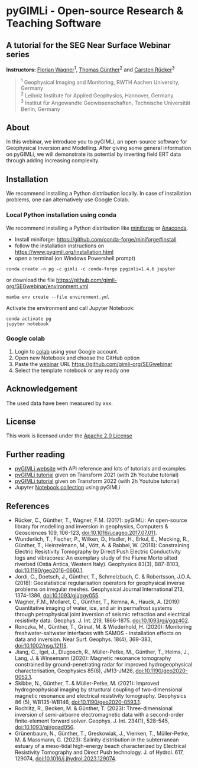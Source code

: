 # pyGIMLi - Open-source Research & Teaching Software
## A tutorial for the SEG Near Surface Webinar series

**Instructors:**
[Florian Wagner][florian]<sup>1</sup>,
[Thomas Günther][halbmy]<sup>2</sup>
and
[Carsten Rücker][carsten]<sup>3</sup>

> <sup>1</sup>
> Geophysical Imaging and Monitoring, RWTH Aachen University, Germany
> <br>
> <sup>2</sup>
> Leibniz Institute for Applied Geophysics, Hannover, Germany
> <br>
> <sup>3</sup>
> Institut für Angewandte Geowissenschaften, Technische Universität Berlin, Germany

## About

In this webinar, we introduce you to pyGIMLi, an open-source software for Geophysical
Inversion and Modelling. After giving some general information on pyGIMLi, we will
demonstrate its potential by inverting field ERT data through adding increasing
complexity.

## Installation

We recommend installing a Python distribution locally.
In case of installation problems, one can alternatively use Google Colab.

### Local Python installation using conda

We recommend installing a Python distribution like [miniforge][miniforge] or [Anaconda][anaconda].
- Install miniforge: https://github.com/conda-forge/miniforge#install
- follow the installation instructions on https://www.pygimli.org/installation.html
- open a terminal (on Windows Powershell prompt)

```
conda create -n pg -c gimli -c conda-forge pygimli=1.4.6 jupyter
```

or download the file https://github.com/gimli-org/SEGwebinar/environment.yml

```
mamba env create --file environment.yml
```

Activate the environment and call Jupyter Notebook:

```
conda activate pg
jupyter notebook
```

### Google colab

1. Login to [colab][colab] using your Google account.
2. Open new Notebook and choose the GitHub option
3. Paste the [webinar] URL https://github.com/gimli-org/SEGwebinar
4. Select the template notebook or any ready one

## Acknowledgement

The used data have been measured by xxx.

## License

This work is licensed under the [Apache 2.0 License](https://www.apache.org/licenses/LICENSE-2.0.html)

## Further reading
* [pyGIMLi website][pygimli] with API reference and lots of tutorials and examples
* [pyGIMLi tutorial][transform2021] given on Transform 2021 (with 2h Youtube tutorial)
* [pyGIMLi tutorial][transform2022] given on Transform 2022 (with 2h Youtube tutorial)
* Jupyter [Notebook collection][notebooks] using pyGIMLi

## References
* Rücker, C., Günther, T., Wagner, F.M. (2017): pyGIMLi: An open-source library for modelling and inversion in geophysics, Computers & Geosciences 109, 106-123, [doi:10.1016/j.cageo.2017.07.011](https://doi.org/10.1016/j.cageo.2017.07.011).
* Wunderlich, T., Fischer, P., Wilken, D., Hadler, H., Erkul, E., Mecking, R., Günther, T., Heinzelmann, M., Vött, A. & Rabbel, W. (2018): Constraining Electric Resistivity Tomography by Direct Push Electric Conductivity logs and vibracores: An exemplary study of the Fiume Morto silted riverbed (Ostia Antica, Western Italy). Geophysics 83(3), B87-B103, [doi:10.1190/geo2016-0660.1](https://doi.org/10.1190/geo2016-0660.1).
* Jordi, C., Doetsch, J., Günther, T., Schmelzbach, C. & Robertsson, J.O.A. (2018): Geostatistical regularisation operators for geophysical inverse problems on irregular meshes. Geophysical Journal International 213, 1374-1386, [doi:10.1093/gji/ggy055](https://doi.org/10.1093/gji/ggy055).
* Wagner, F.M., Mollaret, C., Günther, T., Kemna, A., Hauck, A. (2019): Quantitative imaging of water, ice, and air in permafrost systems through petrophysical joint inversion of seismic refraction and electrical resistivity data. Geophys. J. Int. 219, 1866-1875. [doi:10.1093/gji/ggz402](https://doi.org/10.1093/gji/ggz402).
* Ronczka, M., Günther, T., Grinat, M. & Wiederhold, H. (2020): Monitoring freshwater-saltwater interfaces with SAMOS - installation effects on data and inversion. Near Surf. Geophys. 18(4), 369-383, [doi:10.1002/nsg.12115](https://doi.org/10.1002/nsg.12115).
* Jiang, C., Igel, J., Dlugosch, R., Müller-Petke, M., Günther, T., Helms, J., Lang, J. & Winsemann (2020): Magnetic resonance tomography constrained by ground-penetrating radar for improved hydrogeophysical characterisation, Geophysics 85(6), JM13-JM26, [doi:10.1190/geo2020-0052.1](https://doi.org/10.1190/geo2020-0052.1).
* Skibbe, N., Günther, T. & Müller-Petke, M. (2021): Improved hydrogeophysical imaging by structural coupling of two-dimensional magnetic resonance and electrical resistivity tomography. Geophysics 86 (5), WB135-WB146, [doi:10.1190/geo2020-0593.1](https://doi.org/10.1190/geo2020-0593.1).
* Rochlitz, R., Becken, M. & Günther, T. (2023): Three-dimensional inversion of semi-airborne electromagnetic data with a second-order finite-element forward solver. Geophys. J. Int. 234(1), 528-545, [doi:10.1093/gji/ggad056](https://doi.org/10.1093/gji/ggad056).
* Grünenbaum, N., Günther, T., Greskowiak, J., Vienken, T., Müller-Petke, M. & Massmann, G. (2023): Salinity distribution in the subterranean estuary of a meso-tidal high-energy beach characterized by Electrical Resistivity Tomography and Direct Push technology. J. of Hydrol. 617, 129074, [doi:10.1016/j.jhydrol.2023.129074](https://doi.org/10.1016/j.jhydrol.2023.129074).

[florian]: https://www.gim.rwth-aachen.de/
[halbmy]: https://www.liag-hannover.de/
[carsten]: https://www.tu.berlin/geophysik/
[pygimli]: https://www.pygimli.org
[gimli]: https://github.com/gimli-org/gimli
[webinar]: https://github.com/gimli-org/SEGwebinar
[notebooks]: https://github.com/gimli-org/notebooks
[transform2021]: https://github.com/gimli-org/transform2021
[transform2022]: https://github.com/gimli-org/transform2022
[jupyter]: https://jupyter.org/
[colab]: https://colab.research.google.com
[anaconda]: https://www.anaconda.com/download
[jupyterlab]: https://jupyterlab.readthedocs.io
[miniforge]: https://github.com/conda-forge/miniforge
[conda-environ]: https://docs.conda.io/projects/conda/en/latest/user-guide/tasks/manage-environments.html
[environment_yml]: https://github.com/gimli-org/SEGwebinar/environment.yml
